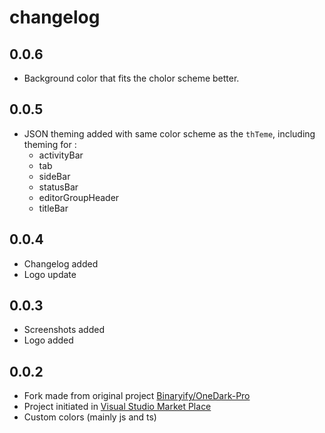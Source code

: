 # changelog 

## 0.0.6
* Background color that fits the cholor scheme better.

## 0.0.5

* JSON theming added with same color scheme as the `thTeme`, including theming for :
    - activityBar
    - tab
    - sideBar
    - statusBar
    - editorGroupHeader
    - titleBar

## 0.0.4

* Changelog added
* Logo update

## 0.0.3

* Screenshots added
* Logo added

## 0.0.2

* Fork made from original project [Binaryify/OneDark-Pro](https://github.com/Binaryify/OneDark-Pro)
* Project initiated in [Visual Studio Market Place](https://marketplace.visualstudio.com/items?itemName=Muldoser.theme-material-mulder)
* Custom colors (mainly js and ts)